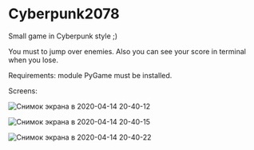 # Cyberpunk2078
Small game in Cyberpunk style ;)

You must to jump over enemies. Also you can see your score in terminal when you lose.

Requirements: module PyGame must be installed.

Screens:

![Снимок экрана в 2020-04-14 20-40-12](https://user-images.githubusercontent.com/51692800/79244541-731ea500-7e90-11ea-86a3-449c29124ad7.png)

![Снимок экрана в 2020-04-14 20-40-15](https://user-images.githubusercontent.com/51692800/79244710-a6f9ca80-7e90-11ea-8a2d-97be8623031a.png)

![Снимок экрана в 2020-04-14 20-40-22](https://user-images.githubusercontent.com/51692800/79244738-acefab80-7e90-11ea-8c37-19c7d7493bb3.png)
